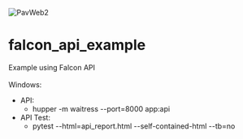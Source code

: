 ![PavWeb2](https://user-images.githubusercontent.com/51343959/58841379-986b4180-8637-11e9-9dd2-219979601ac8.PNG)

# falcon_api_example
Example using Falcon API<br />
<br />
Windows:<br />
- API:<br />
   - hupper -m waitress --port=8000 app:api<br />
- API Test:<br />
  - pytest --html=api_report.html --self-contained-html --tb=no<br />